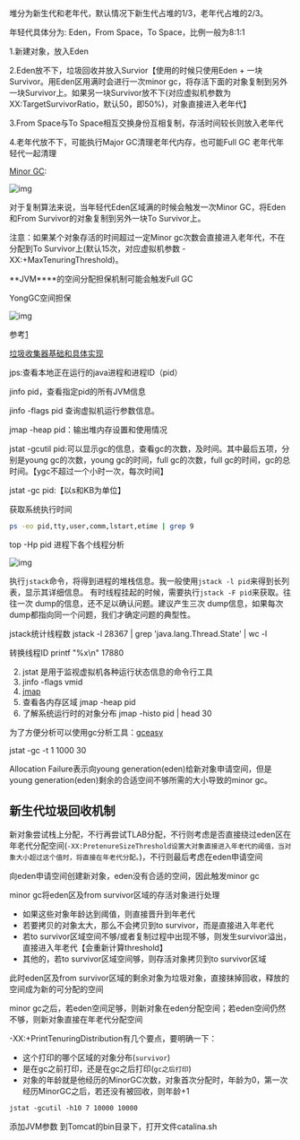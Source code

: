 堆分为新生代和老年代，默认情况下新生代占堆的1/3，老年代占堆的2/3。

年轻代具体分为: Eden，From Space，To Space，比例一般为8:1:1

1.新建对象，放入Eden

2.Eden放不下，垃圾回收并放入Survior【使用的时候只使用Eden + 一块Survivor。用Eden区用满时会进行一次minor gc，将存活下面的对象复制到另外一块Survivor上。如果另一块Survivor放不下(对应虚拟机参数为 XX:TargetSurvivorRatio，默认50，即50%)，对象直接进入老年代】

3.From Space与To Space相互交换身份互相复制，存活时间较长则放入老年代

4.老年代放不下，可能执行Major GC清理老年代内存，也可能Full GC 老年代年轻代一起清理



[Minor GC](https://blog.csdn.net/zc19921215/article/details/83029952):

![img](https://gitee.com/workerbo/gallery/raw/master/2020/882980-20200102223928936-343120699.png)

  对于复制算法来说，当年轻代Eden区域满的时候会触发一次Minor GC，将Eden和From Survivor的对象复制到另外一块To Survivor上。

 注意：如果某个对象存活的时间超过一定Minor gc次数会直接进入老年代，不在分配到To Survivor上(默认15次，对应虚拟机参数 -XX:+MaxTenuringThreshold)。

**JVM****的空间分配担保机制可能会触发Full GC

YongGC空间担保

![img](http://5b0988e595225.cdn.sohucs.com/images/20190927/39a0f6f043bc46c482167524a24ded63.png)

参考[1](https://www.sohu.com/a/343836125_172964)

[垃圾收集器基础和具体实现](https://www.cnblogs.com/xiaoxi/p/6486852.html)

jps:查看本地正在运行的java进程和进程ID（pid）

jinfo pid，查看指定pid的所有JVM信息

jinfo -flags pid 查询虚拟机运行参数信息。

jmap -heap pid：输出堆内存设置和使用情况

 jstat -gcutil pid:可以显示gc的信息，查看gc的次数，及时间。其中最后五项，分别是young gc的次数，young gc的时间，full gc的次数，full gc的时间，gc的总时间。【ygc不超过一个小时一次，每次时间】

 jstat -gc pid:【以s和KB为单位】

 获取系统执行时间

```bash
ps -eo pid,tty,user,comm,lstart,etime | grep 9
```



top -Hp  pid  进程下各个线程分析

![img](https://images2015.cnblogs.com/blog/249993/201703/249993-20170306195851516-1068507269.png)

执行`jstack`命令，将得到进程的堆栈信息。我一般使用`jstack -l pid`来得到长列表，显示其详细信息。
有时线程挂起的时候，需要执行`jstack -F pid`来获取。往往一次 dump的信息，还不足以确认问题。建议产生三次 dump信息，如果每次 dump都指向同一个问题，我们才确定问题的典型性。

jstack统计线程数 jstack -l 28367 | grep 'java.lang.Thread.State' | wc -l

转换线程ID printf "%x\n" 17880  

2. jstat  是用于监视虚拟机各种运行状态信息的命令行工具
3. jinfo -flags vmid
4. [jmap](https://www.jianshu.com/p/3275bb8c8819)  
5. 查看各内存区域  jmap -heap pid
6. 了解系统运行时的对象分布  jmap -histo pid | head 30



为了方便分析可以使用gc分析工具：[gceasy](https://gceasy.io/)

jstat -gc -t 1 1000 30



Allocation Failure表示向young generation(eden)给新对象申请空间，但是young generation(eden)剩余的合适空间不够所需的大小导致的minor gc。

## 新生代垃圾回收机制

新对象尝试栈上分配，不行再尝试TLAB分配，不行则考虑是否直接绕过eden区在年老代分配空间(`-XX:PretenureSizeThreshold设置大对象直接进入年老代的阈值，当对象大小超过这个值时，将直接在年老代分配。`)，不行则最后考虑在eden申请空间

向eden申请空间创建新对象，eden没有合适的空间，因此触发minor gc

minor gc将eden区及from survivor区域的存活对象进行处理

- 如果这些对象年龄达到阈值，则直接晋升到年老代
- 若要拷贝的对象太大，那么不会拷贝到to survivor，而是直接进入年老代
- 若to survivor区域空间不够/或者复制过程中出现不够，则发生survivor溢出，直接进入年老代【会重新计算threshold】
- 其他的，若to survivor区域空间够，则存活对象拷贝到to survivor区域

此时eden区及from survivor区域的剩余对象为垃圾对象，直接抹掉回收，释放的空间成为新的可分配的空间

minor gc之后，若eden空间足够，则新对象在eden分配空间；若eden空间仍然不够，则新对象直接在年老代分配空间



-XX:+PrintTenuringDistribution有几个要点，要明确一下：

- 这个打印的哪个区域的对象分布(`survivor`)
- 是在gc之前打印，还是在gc之后打印(`gc之后打印`)
- 对象的年龄就是他经历的MinorGC次数，对象首次分配时，年龄为0，第一次经历MinorGC之后，若还没有被回收，则年龄+1



```css
jstat -gcutil -h10 7 10000 10000
```

添加JVM参数
到Tomcat的bin目录下，打开文件catalina.sh